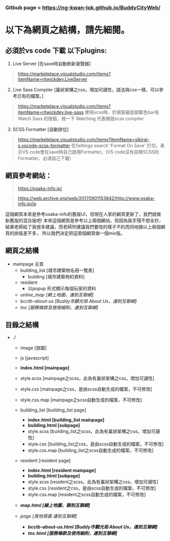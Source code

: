 ### Gitbub page = https://ng-kwan-lok.github.io/BuddyCityWeb/ ###

# 以下為網頁之結構，請先細閱。 #

## 必須於vs code 下載 以下plugins: ##
1. Live Server [在save時自動刷新瀏覽器]
  >https://marketplace.visualstudio.com/items?itemName=ritwickdey.LiveServer
2. Live Sass Compiler [巢狀架構之css，增加可讀性，語法與css一樣，可以參考已有的檔案。]
  >https://marketplace.visualstudio.com/items?itemName=ritwickdey.live-sass
  > 使用scss時，於視窗最低部藍色bar有 Watch Sass 的按鈕，按一下 Watching 代表開啟scss compiler
3. SCSS Formatter [自動排位]
  >https://marketplace.visualstudio.com/items?itemName=sibiraj-s.vscode-scss-formatter
  > 在Settings search 'Format On Save' 打勾，表示VS code會在save時自己啟用Formatter。(VS code沒有自帶SCSS的Formatter，必須自己下載)

## 網頁參考網站： ##

> https://osaka-info.jp/

> https://web.archive.org/web/20170901153842/http://www.osaka-info.jp/jp

這個網頁本來是參考osaka-info的舊版UI，但現在人家的網頁更新了，我們就做新舊版的混合版吧!
本來這個網頁是參考以上兩個網站，但因為我手殘不想全抄，結果老師給了我很多建議，而老師所建議我們要改的樣子不約而同地跟以上兩個網頁的排版差不多，
所以我們決定把這兩個網頁做一個mix版。

## 網頁之結構 ##
* mainpage 主頁
  * building_list [城市建築物名冊一覽表]
    * building [城市建築物的資料]
  * resident
    * 以popup 形式顯示每個玩家的資料
   * *online_map [網上地圖，連到互聯網]*
   * *bcctb-about-us [Buddy市觀光局 About Us，連到互聯網]*
   * *tnc [服務條款及使用細則，連到互聯網]*

## 目錄之結構 ##
* ./
  * image [放圖]
  * js [javascript]
  * **index.html [mainpage]**
  * style.scss [mainpage之scss，此為有巢狀架構之css，增加可讀性]
  * style.css [mainpage之css，是由scss自動生成的檔案，不可修改]
  * style.css.map [mainpage之scss自動生成的檔案，不可修改]

  * building_list [building_list page]
    * **index.html [building_list mainpage]**
    * **building.html [subpage]**
    * style.scss [building_list之scss，此為有巢狀架構之css，增加可讀性]
    * style.css [building_list之css，是由scss自動生成的檔案，不可修改]
    * style.css.map [building_list之scss自動生成的檔案，不可修改]

  * resident [resident page]
    * **index.html [resident mainpage]**
    * **building.html [subpage]**
    * style.scss [resident之scss，此為有巢狀架構之css，增加可讀性]
    * style.css [resident之css，是由scss自動生成的檔案，不可修改]
    * style.css.map [resident之scss自動生成的檔案，不可修改]
    
  * ***map.html [線上地圖，聯到互聯網]***
  
  * *page [其他頁面 連到互聯網]*
    * ***bcctb-about-us.html [Buddy市觀光局 About Us，連到互聯網]***
    * ***tnc.html [服務條款及使用細則，連到互聯網]***
